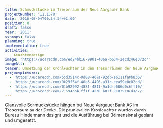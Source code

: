 ```yaml
---
title: Schmuckstücke im Tresorraum der Neue Aargauer Bank
projectNumber: '11.1078'
date: '2018-09-04T09:24:34+02:00'
position: 8
draft: false
Year: '2011'
concept: false
planning: true
implementation: true
activities:
  - Leuchtendesign
image: 'https://ucarecdn.com/ed24bb16-9901-406a-b634-2ecd246e372c/'
imageAlt: ''
teaser: Umsetzung der Kronleuchter in den Tresorräumen der Neue Aargauer Bank AG
projectpictures:
  - 'https://ucarecdn.com/55d3514c-0d88-467a-92db-e6111fa8b836/'
  - 'https://ucarecdn.com/9029f54f-40e5-4496-a31c-eea59e0e02cd/'
  - 'https://ucarecdn.com/01b92992-488f-4811-9a1d-e686d0c6ff10/'
  - 'https://ucarecdn.com/71594dab-ff1f-42d6-b07f-91879c8ed3e7/'
---
```

Glanzvolle Schmuckstücke hängen bei Neue Aargauer Bank AG im Tresorraum an der Decke. Die prunkvollen Kronleuchter wurden durch Bureau Hindermann designt und die Ausführung bei 3dimensional geplant und umgesetzt.

